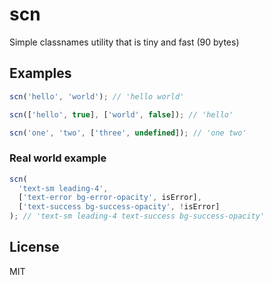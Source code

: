 # scn

Simple classnames utility that is tiny and fast (90 bytes)

## Examples

```js
scn('hello', 'world'); // 'hello world'
```

```js
scn(['hello', true], ['world', false]); // 'hello'
```

```js
scn('one', 'two', ['three', undefined]); // 'one two'
```

### Real world example
```js
scn(
  'text-sm leading-4',
  ['text-error bg-error-opacity', isError],
  ['text-success bg-success-opacity', !isError]
); // 'text-sm leading-4 text-success bg-success-opacity'
```

## License

MIT
